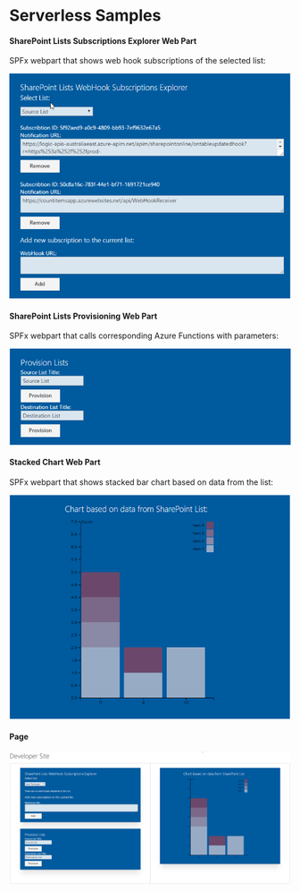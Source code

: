 # Serverless Samples

#### SharePoint Lists Subscriptions Explorer Web Part

SPFx webpart that shows web hook subscriptions of the selected list:

![content\sp-lists-webhook-subscriptions-explorer.png](content\sp-lists-webhook-subscriptions-explorer.png)

#### SharePoint Lists Provisioning Web Part

SPFx webpart that calls corresponding Azure Functions with parameters:

![content\sp-provision-list-webpart.png](content\sp-provision-list-webpart.png)

#### Stacked Chart Web Part

SPFx webpart that shows stacked bar chart based on data from the list:

![content\sp-lists-d3-stacked-chart.png](content\sp-lists-d3-stacked-chart.png)

#### Page 

![content\sp-page-webparts.png](content\sp-page-webparts.png)
